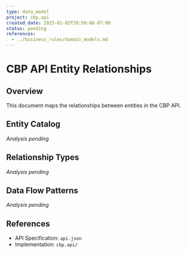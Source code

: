 ```yaml
---
type: data_model
project: cbp.api
created_date: 2025-01-02T20:58:08-07:00
status: pending
references:
  - ../business_rules/domain_models.md
---
```


# CBP API Entity Relationships

## Overview

This document maps the relationships between entities in the CBP API.

## Entity Catalog

*Analysis pending*

## Relationship Types

*Analysis pending*

## Data Flow Patterns

*Analysis pending*

## References

- API Specification: `api.json`
- Implementation: `cbp.api/`
